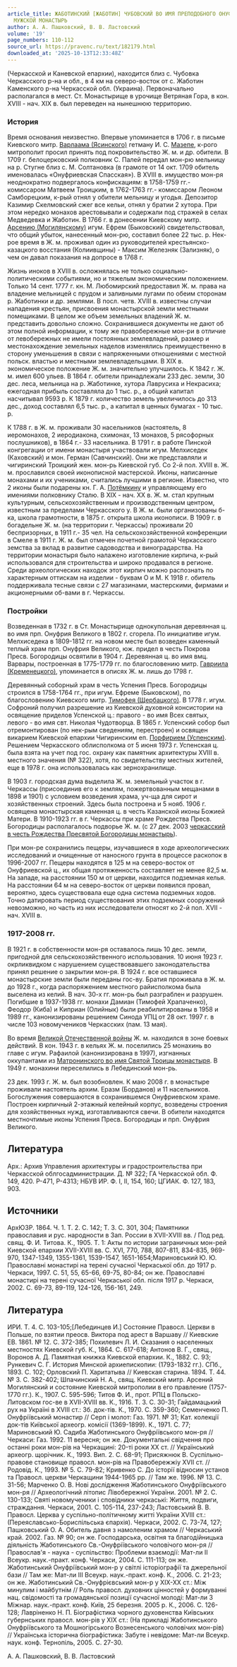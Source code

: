 ```yaml
---
article_title: ЖАБОТИНСКИЙ [ЖАБОТИН] ЧУБОВСКИЙ ВО ИМЯ ПРЕПОДОБНОГО ОНУФРИЯ ВЕЛИКОГО
  МУЖСКОЙ МОНАСТЫРЬ
author: А. А. Пашковский, В. В. Ластовский
volume: '19'
page_numbers: 110-112
source_url: https://pravenc.ru/text/182179.html
downloaded_at: '2025-10-13T12:33:48Z'
---
```


(Черкасской и Каневской епархии), находится близ с. Чубовка Черкасского р-на и обл., в 4 км на северо-восток от с. Жаботин Каменского р-на Черкасской обл. (Украина). Первоначально располагался в мест. Ст. Монастырище в урочище Ветряная Гора, в кон. ХVIII - нач. ХIХ в. был переведен на нынешнюю территорию.

### История

Время основания неизвестно. Впервые упоминается в 1706 г. в письме Киевского митр. [Варлаама (Ясинского)](https://pravenc.ru/text/ВАРЛААМ.html) гетману И. С. [Мазепе](https://pravenc.ru/text/Мазепе.html), к-рого митрополит просил принять под покровительство Ж. м. и др. обители. В 1709 г. белоцерковский полковник С. Палей передал мон-рю мельницу на р. Стугне близ с. М. Солтановка (в грамоте от 14 окт. 1709 обитель именовалась «Онуфриевская Спасская»). В XVIII в. имущество мон-ря неоднократно подвергалось конфискациям: в 1758-1759 гг.- комиссаром Матвеем Троицким, в 1762-1763 гг.- комиссаром Леоном Самборецким, к-рый отнял у обители мельницу и угодья. Депозитор Казимир Скелмовский сжег все кельи, отнял у братии 2 хутора. При этом нередко монахов арестовывали и содержали под стражей в селах Медведевка и Жаботин. В 1766 г. в донесении Киевскому митр. [Арсению (Могилянскому)](<https://pravenc.ru/text/Арсению (Могилянскому).html>) игум. Ефрем (Быковский) свидетельствовал, что общий убыток, нанесенный мон-рю, составил более 22 тыс. р. Нек-рое время в Ж. м. проживал один из руководителей крестьянско-казацкого восстания (Колиивщины) - Максим Железняк (Зализняк), о чем он давал показания на допросе в 1768 г.

Жизнь иноков в ХVIII в. осложнялась не только социально-политическими событиями, но и тяжелым экономическим положением. Только 14 сент. 1777 г. кн. М. Любомирский предоставил Ж. м. права на владение мельницей с прудом и заливными лугами по обеим сторонам р. Жаботинки и др. землями. В посл. четв. ХVIII в. известны случаи нападения крестьян, присвоения монастырской земли местными помещиками. В целом же объем земельных владений Ж. м. представить довольно сложно. Сохранившиеся документы не дают об этом полной информации, к тому же правобережные мон-ри в отличие от левобережных не имели постоянных землевладений, размер и местонахождение земельных наделов изменялись преимущественно в сторону уменьшения в связи с напряженными отношениями с местной польск. властью и местными землевладельцами. В ХIХ в. экономическое положение Ж. м. значительно улучшилось. К 1842 г. Ж. м. имел 600 ульев. В 1864 г. обители принадлежали 233 дес. земли, 30 дес. леса, мельница на р. Жаботинке, хутора Лаврусиха и Некрасиха; ежегодная прибыль составляла до 1 тыс. р., а общий капитал насчитывал 9593 р. К 1879 г. количество земель увеличилось до 313 дес., доход составлял 6,5 тыс. р., а капитал в ценных бумагах - 10 тыс. р.

К 1788 г. в Ж. м. проживали 30 насельников (настоятель, 8 иеромонахов, 2 иеродиакона, схимонах, 13 монахов, 5 рясофорных послушников), в 1864 г.- 33 насельника. В 1791 г. в работе Пинской конгрегации от имени монастыря участвовали игум. Мелхиседек (Каховский) и мон. Герман (Савчинский). Они же представляли и чигиринский Троицкий жен. мон-рь Киевской губ. Со 2-й пол. XVIII в. Ж. м. прославился своей иконописной мастерской. Иконы, написанные монахами и их учениками, считались лучшими в регионе. Известно, что 2 иконы были подарены кн. Г. А. [Потёмкину](https://pravenc.ru/text/Потёмкину.html) и управляющему его имениями полковнику Сталю. В ХIХ - нач. ХХ в. Ж. м. стал крупным культурным, сельскохозяйственным и производственным центром, известным за пределами Черкасского у. В Ж. м. были организованы б-ка, школа грамотности, в 1875 г. открыта школа иконописи. В 1909 г. в богадельне Ж. м. (на территории г. Черкассы) проживали 20 беспризорных, в 1911 г.- 35 чел. На сельскохозяйственной конференции в Смеле в 1911 г. Ж. м. был отмечен почетной грамотой Черкасского земства за вклад в развитие садоводства и виноградарства. На территории монастыря было налажено изготовление кирпича, к-рый использовался для строительства и широко продавался в регионе. Среди археологических находок этот кирпич можно распознать по характерным оттискам на изделии - буквам О и М. К 1918 г. обитель поддерживала тесные связи с 27 магазинами, мастерскими, фирмами и акционерными об-вами в г. Черкассы.

### Постройки

Возведенная в 1732 г. в Ст. Монастырище однокупольная деревянная ц. во имя прп. Онуфрия Великого в 1802 г. сгорела. По инициативе игум. Мелхиседека в 1809-1812 гг. на новом месте был возведен каменный теплый храм прп. Онуфрия Великого, юж. придел в честь Покрова Пресв. Богородицы освятили в 1904 г. Деревянная ц. во имя вмц. Варвары, построенная в 1775-1779 гг. по благословению митр. [Гавриила (Кременецкого)](<https://pravenc.ru/text/Гавриила (Кременецкого).html>), упоминается в описях Ж. м. лишь до 1798 г.

Деревянный соборный храм в честь Успения Пресв. Богородицы строился в 1758-1764 гг., при игум. Ефреме (Быковском), по благословению Киевского митр. [Тимофея (Щербацкого)](<https://pravenc.ru/text/Тимофея (Щербацкого).html>). В 1778 г. игум. Софроний получил разрешение из Киевской духовной консистории на освящение приделов Успенской ц.: правого - во имя Всех святых, левого - во имя свт. Николая Чудотворца. В 1865 г. Успенский собор был отремонтирован (по нек-рым сведениям, перестроен) и освящен викарием Киевской епархии Чигиринским еп. [Порфирием (Успенским)](<https://pravenc.ru/text/Порфирием (Успенским).html>). Решением Черкасского облисполкома от 5 июня 1973 г. Успенская ц. была взята на учет под гос. охрану как памятник архитектуры ХVIII в. местного значения (№ 322), хотя, по свидетельству местных жителей, еще в 1978 г. она использовалась как зернохранилище.

В 1903 г. городская дума выделила Ж. м. земельный участок в г. Черкассы (присоединив его к землям, пожертвованным мещанами в 1898 и 1901) с условием возведения храма, уч-ща для сирот и хозяйственных строений. Здесь была построена и 5 нояб. 1906 г. освящена монастырская каменная ц. в честь Казанской иконы Божией Матери. В 1910-1923 гг. в г. Черкассы при храме Рождества Пресв. Богородицы располагалось подворье Ж. м. (с 27 дек. 2003 [черкасский в честь Рождества Пресвятой Богородицы монастырь](<https://pravenc.ru/text/черкасский в честь Рождества Пресвятой Богородицы монастырь.html>)).

При мон-ре сохранились пещеры, изучавшиеся в ходе археологических исследований и очищенные от наносного грунта в процессе раскопок в 1996-2007 гг. Пещеры находятся в 125 м на северо-восток от Онуфриевской ц., их общая протяженность составляет не менее 82,5 м. На западе, на расстоянии 150 м от церкви, находится подземная келья. На расстоянии 64 м на северо-восток от церкви появился провал, вероятно, здесь существовала еще одна система подземных ходов. Точно датировать период существования этих подземных сооружений невозможно, но часть из них исследователи относят ко 2-й пол. ХVII - нач. ХVIII в.

### 1917-2008 гг.

В 1921 г. в собственности мон-ря оставалось лишь 10 дес. земли, пригодной для сельскохозяйственного использования. 10 июня 1923 г. окрликвидком с нарушением существовавшего законодательства принял решение о закрытии мон-ря. В 1924 г. все оставшиеся монастырские земли были переданы гос-ву. Братия проживала в Ж. м. до 1928 г., когда распоряжением местного райисполкома была выселена из келий. В нач. 30-х гг. мон-рь был разграблен и разрушен. Погибшие в 1937-1938 гг. монахи Дамиан (Тимофей Храпаченко), Феодор (Киба) и Киприан (Олийнык) были реабилитированы в 1958 и 1989 гг., канонизированы решением Синода УПЦ от 28 окт. 1997 г. в числе 103 новомучеников Черкасских (пам. 13 мая).

Во время [Великой Отечественной войны](<https://pravenc.ru/text/Великой Отечественной войны.html>) Ж. м. находился в зоне боевых действий. В кон. 1943 г. в кельях Ж. м. поселились 25 монахинь во главе с игум. Рафаилой (канонизирована в 1997), изгнанных оккупантами из [Матронинского во имя Святой Троицы монастыря](<https://pravenc.ru/text/Матронинского во имя Святой Троицы монастыря.html>). В 1949 г. монахини переселились в Лебединский мон-рь.

23 дек. 1993 г. Ж. м. был возобновлен. К маю 2008 г. в монастыре проживали настоятель архим. Еразм (Борданов) и 11 насельников. Богослужения совершаются в сохранившемся Онуфриевском храме. Построен кирпичный 2-этажный келейный корпус, возведены строения для хозяйственных нужд, изготавливаются свечи. В обители находятся местночтимые иконы Успения Пресв. Богородицы и прп. Онуфрия Великого.

## Литература

Арх.: Архив Управления архитектуры и градостроительства при Черкасской облгосадминистрации. Д. № 322; ГА Черкасской обл. Ф. 149, 420. Р-471, Р-4313; НБУВ ИР. Ф. I, II, 154, 160; ЦГИАК. Ф. 127, 183, 903.

## Источники

АрхЮЗР. 1864. Ч. 1. Т. 2. С. 142; Т. 3. С. 301, 304; Памятники православия и рус. народности в Зап. России в XVII-XVIII вв. / Под ред. свящ. Ф. И. Титова. К., 1905. Т. 1: Акты по истории заграничных мон-рей Киевской епархии XVII-XVIII вв. С. XVI, 770, 788, 807-811, 834-835, 969-970, 1347-1349, 1355-1361, 1539-1547, 1651-1654;Мариновський Ю. Ю. Православнi монастирi на теренi сучасноï Черкаськоï обл. до 1917 р. Черкаси, 1997. С. 51, 55, 65-66, 69-75, 80-84; он же. Православнi монастирi на теренi сучасноï Черкаськоï обл. пiсля 1917 р. Черкаси, 2002. С. 69-73, 89-119, 124-126, 156-161, 249.

## Литература

ИРИ. Т. 4. С. 103-105;[Лебединцев И.] Состояние Правосл. Церкви в Польше, по взятии преосв. Виктора под арест в Варшаву // Киевские ЕВ. 1861. № 12. С. 372-385; Похилевич Л. И. Сказания о населенных местностях Киевской губ. К., 1864. С. 617-618; Антонов В. Г., свящ., Воронов А. Д. Памятная книжка Киевской епархии. К., 1882. С. 93; Рункевич С. Г. История Минской архиепископии: (1793-1832 гг.). СПб., 1893. С. 102; Орловский П. Харитатыва // Киевская старина. 1894. Т. 44. № 3. С. 382-402; Шпачинский Н. А., свящ. Киевский митр. Арсений Могилянский и состояние Киевской митрополии в его правление (1757-1770 гг.). К., 1907. С. 595-596; Титов Ф. И., прот. РПЦ в Польско-Литовском гос-ве в XVII-XVIII вв. К., 1916. Т. 3. С. 30-31; Гайдамацький рух на Украïнi в ХVIII ст.: Зб. док-тiв. К., 1970. С. 359-360; Семенченко П. Онуфрiïвський монастир // Серп i молот: Газ. 1971. № 31; Кат. колекцiï док-тiв Киïвськоï археогр. комiсiï (1369-1899). К., 1971. С. 77; Мариновський Ю. Садиба Жаботинського Онуфрiïвського мон-ря // Черкаси: Газ. 1992. 11 вересня; он же. Документальнi свiдчення про останнi роки мон-рiв на Черкащинi: 20-тi роки ХХ ст. // Украïнський археогр. щорiчник. К., 1993. Вип. 2. С. 68-91; Присяжнюк В. Суспiльно-правове становище правосл. мон-рiв на Правобережжiу XVII ст. // Родовiд. К., 1993. № 5. С. 79-82; Кривенко С. До iсторiï вiдносин установ та Правосл. церкви Черкащини 1944-1965 рр. // Там же. 1996. № 13. С. 31-56; Марченко О. В. Новi дослiдження Жаботинського Онуфрiïвського мон-ря // Археологiчний лiтопис Лiвобережноï Украïни. 2001. № 2. С. 130-133; Святi новомученики i сповiдники черкаськi: Життя, подвиги, страждання. Черкаси, 2001. С. 105-114, 237-243; Ластовський В. В. Правосл. Церква у суспiльно-полiтичному життi Украïни ХVIII ст.: (Переяславсько-Бориспiльська єпархiя). Черкаси, 2002. С. 73-74, 127; Пашковський О. А. Обитель давня з намоленим храмом // Черкаський край. 2002. Газ. № 90; он же. Господарська, освiтня та благодiйницька дiяльнiсть Жаботинського Св.-Онуфрiïвського чоловiчого мон-ря // Православ'я - наука - суспiльство: Проблеми взаємодiï: Мат-ли II Всеукр. наук.-практ. конф. Черкаси, 2004. С. 111-113; он же. Жаботинський Онуфрiïвський мон-р у свiтлi iсторiографiï та джерельноï бази // Там же: Мат-ли III Всеукр. наук.-практ. конф. К., 2006. С. 21-23; он же. Жаботинський Св.-Онуфрiєвський мон-р у ХIХ-ХХ ст.: Мiж минулим i майбутнiм // Роль правосл. духовних цiнностей у формуваннi нац. свiдомостi та громадянськоï позицiï сучасноï молодi: Мат-ли 3 Мiжнар. наук.-практ. конф. Киïв, 25 березня. 2005 р. К., 2006. С. 126-128; Лаврiненко Н. П. Бiографiстика чорного духовенства Киïвських губернських правосл. мон-рiв у ХIХ ст.: (На прикладi Жаботинського Онуфрiïвського та Мошногiрського Вознесенського чоловiчих мон-рiв) // Украïнська iсторична бiографiстика: Забуте i невiдоме: Мат-ли Всеукр. наук. конф. Тернопiль, 2005. С. 27-30.

А. А. Пашковский, В. В. Ластовский
